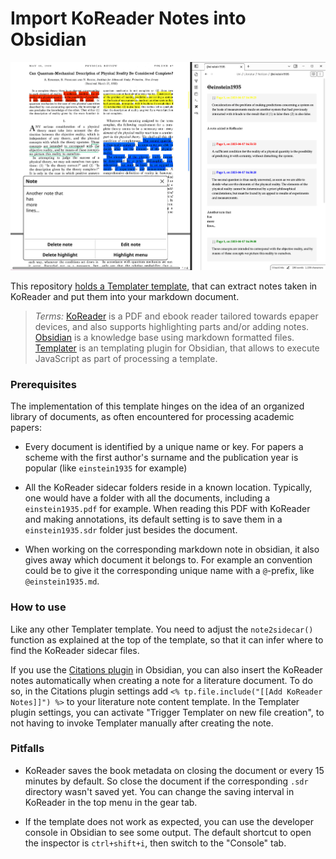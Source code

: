 # Import KoReader Notes into Obsidian

![](images/example.jpg)

This repository [holds a Templater template](https://raw.githubusercontent.com/schuhumi/Obsidian-Templater-Add-KoReader-Notes/refs/heads/main/Add%20KoReader%20Notes.md), that can extract notes taken in KoReader and put them into your markdown document.

> *Terms:* [KoReader](https://github.com/koreader/koreader) is a PDF and ebook reader tailored towards epaper devices, and also supports highlighting parts and/or adding notes. [Obsidian](https://obsidian.md/) is a  knowledge base using markdown formatted files. [Templater](https://github.com/SilentVoid13/Templater) is an templating plugin for Obsidian, that allows to execute JavaScript as part of processing a template.

### Prerequisites

The implementation of this template hinges on the idea of an organized library of documents, as often encountered for processing academic papers:

- Every document is identified by a unique name or key. For papers a scheme with the first author's surname and the publication year is popular (like `einstein1935` for example)

- All the KoReader sidecar folders reside in a known location. Typically, one would have a folder with all the documents, including a `einstein1935.pdf` for example. When reading this PDF with KoReader and making annotations, its default setting is to save them in a `einstein1935.sdr` folder just besides the document.

- When working on the corresponding markdown note in obsidian, it also gives away which document it belongs to. For example an convention could be to give it the corresponding unique name with a `@`-prefix, like `@einstein1935.md`.

### How to use

Like any other Templater template. You need to adjust the `note2sidecar()` function as explained at the top of the template, so that it can infer where to find the KoReader sidecar files.

If you use the [Citations plugin](https://github.com/hans/obsidian-citation-plugin) in Obsidian, you can also insert the KoReader notes automatically when creating a note for a literature document. To do so, in the Citations plugin settings add `<% tp.file.include("[[Add KoReader Notes]]") %>` to your literature note content template. In the Templater plugin settings, you can activate "Trigger Templater on new file creation", to not having to invoke Templater manually after creating the note.

### Pitfalls

- KoReader saves the book metadata on closing the document or every 15 minutes by default. So close the document if the corresponding `.sdr` directory wasn't saved yet. You can change the saving interval in KoReader in the top menu in the gear tab.

- If the template does not work as expected, you can use the developer console in Obsidian to see some output. The default shortcut to open the inspector is `ctrl+shift+i`, then switch to the "Console" tab.
